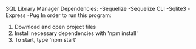 SQL Library Manager
Dependencies: 
  -Sequelize 
  -Sequelize CLI 
  -Sqlite3 
  -Express 
  -Pug
In order to run this program:
  1. Download and open project files
  2. Install necessary dependencies with 'npm install'
  3. To start, type 'npm start'
  

